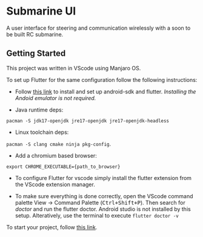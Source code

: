 # Submarine UI

A user interface for steering and communication wirelessly with a soon to be built RC submarine.

## Getting Started

This project was written in VScode using Manjaro OS.

To set up Flutter for the same configuration follow the following instructions:

- Follow [this link](https://dev.to/awais/configure-flutter-development-environment-on-manjaro-arch-linux-4a0a) to install and set up android-sdk and flutter.
*Installing the Andoid emulator is not required.*

- Java runtime deps:

```pacman -S jdk17-openjdk jre17-openjdk jre17-openjdk-headless```

- Linux toolchain deps:

```pacman -S clang cmake ninja pkg-config```.

- Add a chromium based browser:

```export CHROME_EXECUTABLE={path_to_browser}```

- To configure Flutter for vscode simply install the flutter extension from the VScode extension manager.

- To make sure everything is done correctly, open the VScode command palette View -> Command Palette (<kbd>Ctrl+Shift+P</kbd>).
Then search for *doctor* and run the flutter doctor. Android studio is not installed by this setup.
Alteratively, use the terminal to execute ```flutter doctor -v```

To start your project, follow [this link](https://docs.flutter.dev/get-started/test-drive?tab=vscode).

